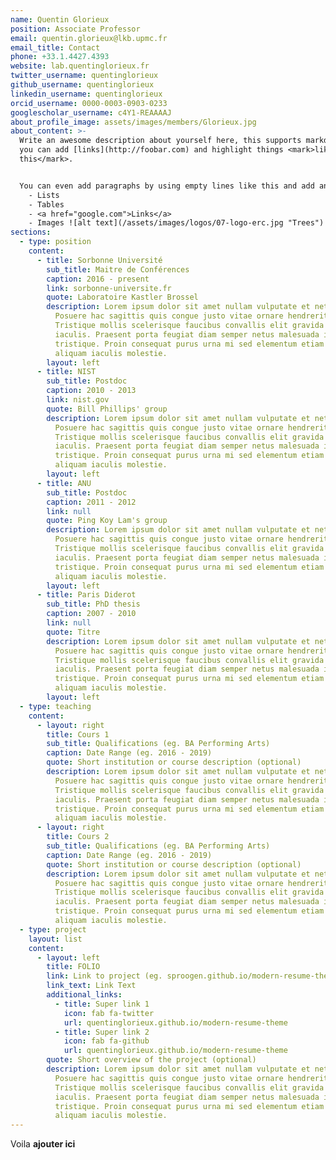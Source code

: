 ```yaml
---
name: Quentin Glorieux
position: Associate Professor
email: quentin.glorieux@lkb.upmc.fr
email_title: Contact
phone: +33.1.4427.4393
website: lab.quentinglorieux.fr
twitter_username: quentinglorieux
github_username: quentinglorieux
linkedin_username: quentinglorieux
orcid_username: 0000-0003-0903-0233
googlescholar_username: c4Y1-REAAAAJ
about_profile_image: assets/images/members/Glorieux.jpg
about_content: >-
  Write an awesome description about yourself here, this supports markdown, so
  you can add [links](http://foobar.com) and highlight things <mark>like
  this</mark>.


  You can even add paragraphs by using empty lines like this and add anything else [markdown](https://www.markdownguide.org/getting-started#what-is-markdown) supports such as
    - Lists
    - Tables
    - <a href="google.com">Links</a>
    - Images ![alt text](/assets/images/logos/07-logo-erc.jpg "Trees")
sections:
  - type: position
    content:
      - title: Sorbonne Université
        sub_title: Maitre de Conférences
        caption: 2016 - present
        link: sorbonne-universite.fr
        quote: Laboratoire Kastler Brossel
        description: Lorem ipsum dolor sit amet nullam vulputate et netus donec risus.
          Posuere hac sagittis quis congue justo vitae ornare hendrerit vel.
          Tristique mollis scelerisque faucibus convallis elit gravida vulputate
          iaculis. Praesent porta feugiat diam semper netus malesuada id
          tristique. Proin consequat purus urna mi sed elementum etiam praesent
          aliquam iaculis molestie.
        layout: left
      - title: NIST
        sub_title: Postdoc
        caption: 2010 - 2013
        link: nist.gov
        quote: Bill Phillips' group
        description: Lorem ipsum dolor sit amet nullam vulputate et netus donec risus.
          Posuere hac sagittis quis congue justo vitae ornare hendrerit vel.
          Tristique mollis scelerisque faucibus convallis elit gravida vulputate
          iaculis. Praesent porta feugiat diam semper netus malesuada id
          tristique. Proin consequat purus urna mi sed elementum etiam praesent
          aliquam iaculis molestie.
        layout: left
      - title: ANU
        sub_title: Postdoc
        caption: 2011 - 2012
        link: null
        quote: Ping Koy Lam's group
        description: Lorem ipsum dolor sit amet nullam vulputate et netus donec risus.
          Posuere hac sagittis quis congue justo vitae ornare hendrerit vel.
          Tristique mollis scelerisque faucibus convallis elit gravida vulputate
          iaculis. Praesent porta feugiat diam semper netus malesuada id
          tristique. Proin consequat purus urna mi sed elementum etiam praesent
          aliquam iaculis molestie.
        layout: left
      - title: Paris Diderot
        sub_title: PhD thesis
        caption: 2007 - 2010
        link: null
        quote: Titre
        description: Lorem ipsum dolor sit amet nullam vulputate et netus donec risus.
          Posuere hac sagittis quis congue justo vitae ornare hendrerit vel.
          Tristique mollis scelerisque faucibus convallis elit gravida vulputate
          iaculis. Praesent porta feugiat diam semper netus malesuada id
          tristique. Proin consequat purus urna mi sed elementum etiam praesent
          aliquam iaculis molestie.
        layout: left
  - type: teaching
    content:
      - layout: right
        title: Cours 1
        sub_title: Qualifications (eg. BA Performing Arts)
        caption: Date Range (eg. 2016 - 2019)
        quote: Short institution or course description (optional)
        description: Lorem ipsum dolor sit amet nullam vulputate et netus donec risus.
          Posuere hac sagittis quis congue justo vitae ornare hendrerit vel.
          Tristique mollis scelerisque faucibus convallis elit gravida vulputate
          iaculis. Praesent porta feugiat diam semper netus malesuada id
          tristique. Proin consequat purus urna mi sed elementum etiam praesent
          aliquam iaculis molestie.
      - layout: right
        title: Cours 2
        sub_title: Qualifications (eg. BA Performing Arts)
        caption: Date Range (eg. 2016 - 2019)
        quote: Short institution or course description (optional)
        description: Lorem ipsum dolor sit amet nullam vulputate et netus donec risus.
          Posuere hac sagittis quis congue justo vitae ornare hendrerit vel.
          Tristique mollis scelerisque faucibus convallis elit gravida vulputate
          iaculis. Praesent porta feugiat diam semper netus malesuada id
          tristique. Proin consequat purus urna mi sed elementum etiam praesent
          aliquam iaculis molestie.
  - type: project
    layout: list
    content:
      - layout: left
        title: FOLIO
        link: Link to project (eg. sproogen.github.io/modern-resume-theme)(optional)
        link_text: Link Text
        additional_links:
          - title: Super link 1
            icon: fab fa-twitter
            url: quentinglorieux.github.io/modern-resume-theme
          - title: Super link 2
            icon: fab fa-github
            url: quentinglorieux.github.io/modern-resume-theme
        quote: Short overview of the project (optional)
        description: Lorem ipsum dolor sit amet nullam vulputate et netus donec risus.
          Posuere hac sagittis quis congue justo vitae ornare hendrerit vel.
          Tristique mollis scelerisque faucibus convallis elit gravida vulputate
          iaculis. Praesent porta feugiat diam semper netus malesuada id
          tristique. Proin consequat purus urna mi sed elementum etiam praesent
          aliquam iaculis molestie.
---
```

Voila **ajouter ici**
